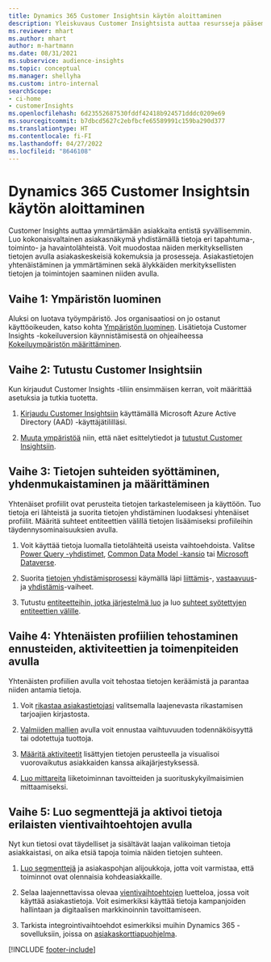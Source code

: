 ```yaml
---
title: Dynamics 365 Customer Insightsin käytön aloittaminen
description: Yleiskuvaus Customer Insightsista auttaa resursseja pääsemään nopeasti alkuun.
ms.reviewer: mhart
ms.author: mhart
author: m-hartmann
ms.date: 08/31/2021
ms.subservice: audience-insights
ms.topic: conceptual
ms.manager: shellyha
ms.custom: intro-internal
searchScope:
- ci-home
- customerInsights
ms.openlocfilehash: 6d23552687530fddf42418b924571dddc0209e69
ms.sourcegitcommit: b7dbcd5627c2ebfbcfe65589991c159ba290d377
ms.translationtype: HT
ms.contentlocale: fi-FI
ms.lasthandoff: 04/27/2022
ms.locfileid: "8646108"
---
```

# <a name="get-started-with-dynamics-365-customer-insights"></a>Dynamics 365 Customer Insightsin käytön aloittaminen

Customer Insights auttaa ymmärtämään asiakkaita entistä syvällisemmin. Luo kokonaisvaltainen asiakasnäkymä yhdistämällä tietoja eri tapahtuma-, toiminto- ja havaintolähteistä. Voit muodostaa näiden merkityksellisten tietojen avulla asiakaskeskeisiä kokemuksia ja prosesseja. Asiakastietojen yhtenäistäminen ja ymmärtäminen sekä älykkäiden merkityksellisten tietojen ja toimintojen saaminen niiden avulla.

## <a name="step-1-create-an-environment"></a>Vaihe 1: Ympäristön luominen

Aluksi on luotava työympäristö. Jos organisaatiosi on jo ostanut käyttöoikeuden, katso kohta [Ympäristön luominen](create-environment.md). Lisätietoja Customer Insights -kokeiluversion käynnistämisestä on ohjeaiheessa [Kokeiluympäristön määrittäminen](trial-signup.md). 

## <a name="step-2-explore-customer-insights"></a>Vaihe 2: Tutustu Customer Insightsiin

Kun kirjaudut Customer Insights -tiliin ensimmäisen kerran, voit määrittää asetuksia ja tutkia tuotetta.

1. [Kirjaudu Customer Insightsiin](https://home.ci.ai.dynamics.com) käyttämällä Microsoft Azure Active Directory (AAD) -käyttäjätililläsi.

1. [Muuta ympäristöä](manage-environments.md#switch-environments) niin, että näet esittelytiedot ja [tutustut Customer Insightsiin](home.md).

##  <a name="step-3-ingest-unify-and-set-up-relationships-for-your-data"></a>Vaihe 3: Tietojen suhteiden syöttäminen, yhdenmukaistaminen ja määrittäminen

Yhtenäiset profiilit ovat perusteita tietojen tarkastelemiseen ja käyttöön. Tuo tietoja eri lähteistä ja suorita tietojen yhdistäminen luodaksesi yhtenäiset profiilit. Määritä suhteet entiteettien välillä tietojen lisäämiseksi profiileihin täydennysominaisuuksien avulla. 

1. Voit käyttää tietoja luomalla tietolähteitä useista vaihtoehdoista. Valitse [Power Query -yhdistimet](connect-power-query.md), [Common Data Model -kansio](connect-common-data-model.md) tai [Microsoft Dataverse](connect-dataverse-managed-lake.md). 

1. Suorita [tietojen yhdistämisprosessi](data-unification.md) käymällä läpi [liittämis](map-entities.md)-, [vastaavuus](match-entities.md)- ja [yhdistämis](merge-entities.md)-vaiheet.

1. Tutustu [entiteetteihin, jotka järjestelmä luo](entities.md) ja luo [suhteet syötettyjen entiteettien välille](relationships.md).
    
## <a name="step-4-enhance-unified-profiles-with-predictions-activities-and-measures"></a>Vaihe 4: Yhtenäisten profiilien tehostaminen ennusteiden, aktiviteettien ja toimenpiteiden avulla

Yhtenäisten profiilien avulla voit tehostaa tietojen keräämistä ja parantaa niiden antamia tietoja.

1. Voit [rikastaa asiakastietojasi](enrichment-hub.md) valitsemalla laajenevasta rikastamisen tarjoajien kirjastosta.

1. [Valmiiden mallien](predictions-overview.md) avulla voit ennustaa vaihtuvuuden todennäköisyyttä tai odotettuja tuottoja.

1. [Määritä aktiviteetit](activities.md) lisättyjen tietojen perusteella ja visualisoi vuorovaikutus asiakkaiden kanssa aikajärjestyksessä. 

1. [Luo mittareita](measures.md) liiketoiminnan tavoitteiden ja suorituskykyilmaisimien mittaamiseksi.
 
## <a name="step-5-create-segments-and-activate-data-through-various-export-options"></a>Vaihe 5: Luo segmenttejä ja aktivoi tietoja erilaisten vientivaihtoehtojen avulla

Nyt kun tietosi ovat täydelliset ja sisältävät laajan valikoiman tietoja asiakkaistasi, on aika etsiä tapoja toimia näiden tietojen suhteen. 

1. [Luo segmenttejä](segments.md) ja asiakaspohjan alijoukkoja, jotta voit varmistaa, että toiminnot ovat olennaisia kohdeasiakkaille.

1. Selaa laajennettavissa olevaa [vientivaihtoehtojen](export-destinations.md) luetteloa, jossa voit käyttää asiakastietoja. Voit esimerkiksi käyttää tietoja kampanjoiden hallintaan ja digitaalisen markkinoinnin tavoittamiseen.

1. Tarkista integrointivaihtoehdot esimerkiksi muihin Dynamics 365 -sovelluksiin, joissa on [asiakaskorttiapuohjelma](customer-card-add-in.md).  


[!INCLUDE [footer-include](includes/footer-banner.md)]
